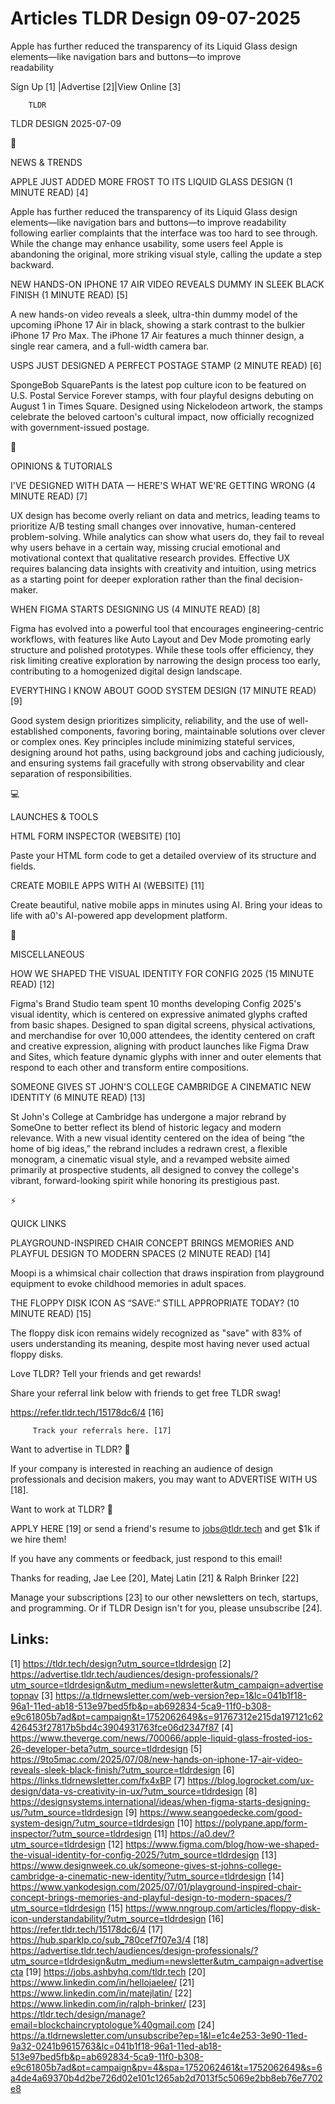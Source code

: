 # Articles TLDR Design 09-07-2025

Apple has further reduced the transparency of its Liquid Glass design
elements—like navigation bars and buttons—to improve
readability ‌ ‌ ‌ ‌ ‌ ‌ ‌ ‌ ‌ ‌ ‌ ‌ ‌ ‌ ‌ ‌ ‌ ‌ ‌ ‌ ‌ ‌ ‌ ‌ ‌ ‌  ‌ ‌ ‌ ‌ ‌ ‌ ‌ ‌ ‌ ‌ ‌ ‌ ‌ ‌ ‌ ‌ ‌ ‌ ‌ ‌ ‌ ‌ ‌ ‌ ‌ ‌ 


 Sign Up [1] |Advertise [2]|View Online [3] 

		TLDR 

TLDR DESIGN 2025-07-09

📱 

NEWS & TRENDS

 APPLE JUST ADDED MORE FROST TO ITS LIQUID GLASS DESIGN (1 MINUTE
READ) [4] 

 Apple has further reduced the transparency of its Liquid Glass design
elements—like navigation bars and buttons—to improve readability
following earlier complaints that the interface was too hard to see
through. While the change may enhance usability, some users feel Apple
is abandoning the original, more striking visual style, calling the
update a step backward. 

 NEW HANDS-ON IPHONE 17 AIR VIDEO REVEALS DUMMY IN SLEEK BLACK FINISH
(1 MINUTE READ) [5] 

 A new hands-on video reveals a sleek, ultra-thin dummy model of the
upcoming iPhone 17 Air in black, showing a stark contrast to the
bulkier iPhone 17 Pro Max. The iPhone 17 Air features a much thinner
design, a single rear camera, and a full-width camera bar. 

 USPS JUST DESIGNED A PERFECT POSTAGE STAMP (2 MINUTE READ) [6] 

 SpongeBob SquarePants is the latest pop culture icon to be featured
on U.S. Postal Service Forever stamps, with four playful designs
debuting on August 1 in Times Square. Designed using Nickelodeon
artwork, the stamps celebrate the beloved cartoon's cultural impact,
now officially recognized with government-issued postage. 

🚀 

OPINIONS & TUTORIALS

 I'VE DESIGNED WITH DATA — HERE'S WHAT WE'RE GETTING WRONG (4 MINUTE
READ) [7] 

 UX design has become overly reliant on data and metrics, leading
teams to prioritize A/B testing small changes over innovative,
human-centered problem-solving. While analytics can show what users
do, they fail to reveal why users behave in a certain way, missing
crucial emotional and motivational context that qualitative research
provides. Effective UX requires balancing data insights with
creativity and intuition, using metrics as a starting point for deeper
exploration rather than the final decision-maker. 

 WHEN FIGMA STARTS DESIGNING US (4 MINUTE READ) [8] 

 Figma has evolved into a powerful tool that encourages
engineering-centric workflows, with features like Auto Layout and Dev
Mode promoting early structure and polished prototypes. While these
tools offer efficiency, they risk limiting creative exploration by
narrowing the design process too early, contributing to a homogenized
digital design landscape. 

 EVERYTHING I KNOW ABOUT GOOD SYSTEM DESIGN (17 MINUTE READ) [9] 

 Good system design prioritizes simplicity, reliability, and the use
of well-established components, favoring boring, maintainable
solutions over clever or complex ones. Key principles include
minimizing stateful services, designing around hot paths, using
background jobs and caching judiciously, and ensuring systems fail
gracefully with strong observability and clear separation of
responsibilities. 

💻 

LAUNCHES & TOOLS

 HTML FORM INSPECTOR (WEBSITE) [10] 

 Paste your HTML form code to get a detailed overview of its structure
and fields. 

 CREATE MOBILE APPS WITH AI (WEBSITE) [11] 

 Create beautiful, native mobile apps in minutes using AI. Bring your
ideas to life with a0's AI-powered app development platform. 

🎁 

MISCELLANEOUS

 HOW WE SHAPED THE VISUAL IDENTITY FOR CONFIG 2025 (15 MINUTE READ)
[12] 

 Figma's Brand Studio team spent 10 months developing Config 2025's
visual identity, which is centered on expressive animated glyphs
crafted from basic shapes. Designed to span digital screens, physical
activations, and merchandise for over 10,000 attendees, the identity
centered on craft and creative expression, aligning with product
launches like Figma Draw and Sites, which feature dynamic glyphs with
inner and outer elements that respond to each other and transform
entire compositions. 

 SOMEONE GIVES ST JOHN'S COLLEGE CAMBRIDGE A CINEMATIC NEW IDENTITY (6
MINUTE READ) [13] 

 St John's College at Cambridge has undergone a major rebrand by
SomeOne to better reflect its blend of historic legacy and modern
relevance. With a new visual identity centered on the idea of being
“the home of big ideas,” the rebrand includes a redrawn crest, a
flexible monogram, a cinematic visual style, and a revamped website
aimed primarily at prospective students, all designed to convey the
college's vibrant, forward-looking spirit while honoring its
prestigious past. 

⚡ 

QUICK LINKS

 PLAYGROUND-INSPIRED CHAIR CONCEPT BRINGS MEMORIES AND PLAYFUL DESIGN
TO MODERN SPACES (2 MINUTE READ) [14] 

 Moopi is a whimsical chair collection that draws inspiration from
playground equipment to evoke childhood memories in adult spaces. 

 THE FLOPPY DISK ICON AS “SAVE:” STILL APPROPRIATE TODAY? (10
MINUTE READ) [15] 

 The floppy disk icon remains widely recognized as "save" with 83% of
users understanding its meaning, despite most having never used actual
floppy disks. 

Love TLDR? Tell your friends and get rewards!

 Share your referral link below with friends to get free TLDR swag! 

 https://refer.tldr.tech/15178dc6/4 [16] 

		 Track your referrals here. [17] 

Want to advertise in TLDR? 📰

 If your company is interested in reaching an audience of design
professionals and decision makers, you may want to ADVERTISE WITH US
[18]. 

Want to work at TLDR? 💼

 APPLY HERE [19] or send a friend's resume to jobs@tldr.tech and get
$1k if we hire them! 

 If you have any comments or feedback, just respond to this email! 

Thanks for reading, 
Jae Lee [20], Matej Latin [21] & Ralph Brinker [22] 

 Manage your subscriptions [23] to our other newsletters on tech,
startups, and programming. Or if TLDR Design isn't for you, please
unsubscribe [24]. 

 

Links:
------
[1] https://tldr.tech/design?utm_source=tldrdesign
[2] https://advertise.tldr.tech/audiences/design-professionals/?utm_source=tldrdesign&utm_medium=newsletter&utm_campaign=advertisetopnav
[3] https://a.tldrnewsletter.com/web-version?ep=1&lc=041b1f18-96a1-11ed-ab18-513e97bed5fb&p=ab692834-5ca9-11f0-b308-e9c61805b7ad&pt=campaign&t=1752062649&s=91767312e215da197121c62426453f27817b5bd4c3904931763fce06d2347f87
[4] https://www.theverge.com/news/700066/apple-liquid-glass-frosted-ios-26-developer-beta?utm_source=tldrdesign
[5] https://9to5mac.com/2025/07/08/new-hands-on-iphone-17-air-video-reveals-sleek-black-finish/?utm_source=tldrdesign
[6] https://links.tldrnewsletter.com/fx4xBP
[7] https://blog.logrocket.com/ux-design/data-vs-creativity-in-ux/?utm_source=tldrdesign
[8] https://designsystems.international/ideas/when-figma-starts-designing-us/?utm_source=tldrdesign
[9] https://www.seangoedecke.com/good-system-design/?utm_source=tldrdesign
[10] https://polypane.app/form-inspector/?utm_source=tldrdesign
[11] https://a0.dev/?utm_source=tldrdesign
[12] https://www.figma.com/blog/how-we-shaped-the-visual-identity-for-config-2025/?utm_source=tldrdesign
[13] https://www.designweek.co.uk/someone-gives-st-johns-college-cambridge-a-cinematic-new-identity/?utm_source=tldrdesign
[14] https://www.yankodesign.com/2025/07/01/playground-inspired-chair-concept-brings-memories-and-playful-design-to-modern-spaces/?utm_source=tldrdesign
[15] https://www.nngroup.com/articles/floppy-disk-icon-understandability/?utm_source=tldrdesign
[16] https://refer.tldr.tech/15178dc6/4
[17] https://hub.sparklp.co/sub_780cef7f07e3/4
[18] https://advertise.tldr.tech/audiences/design-professionals/?utm_source=tldrdesign&utm_medium=newsletter&utm_campaign=advertisecta
[19] https://jobs.ashbyhq.com/tldr.tech
[20] https://www.linkedin.com/in/hellojaelee/
[21] https://www.linkedin.com/in/matejlatin/
[22] https://www.linkedin.com/in/ralph-brinker/
[23] https://tldr.tech/design/manage?email=blockchaincryptologue%40gmail.com
[24] https://a.tldrnewsletter.com/unsubscribe?ep=1&l=e1c4e253-3e90-11ed-9a32-0241b9615763&lc=041b1f18-96a1-11ed-ab18-513e97bed5fb&p=ab692834-5ca9-11f0-b308-e9c61805b7ad&pt=campaign&pv=4&spa=1752062461&t=1752062649&s=6a4de4a69370b4d2be726d02e101c1265ab2d7013f5c5069e2bb8eb76e7702e8
